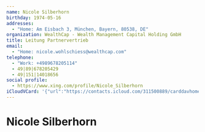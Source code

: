 ```yaml
---
name: Nicole Silberhorn
birthday: 1974-05-16
addresses:
  - "Home: Am Eisbach 3, München, Bayern, 80538, DE"
organization: WealthCap - Wealth Management Capital Holding GmbH
title: Leitung Partnervertrieb
email:
  - "Home: nicole.wohlschiess@wealthcap.com"
telephone:
  - "Work: +4989678205114"
  - 49|89|678205429
  - 49|151|14018656
social profile:
  - https://www.xing.com/profile/Nicole_Silberhorn
iCloudVCard: '{"url":"https://contacts.icloud.com/311500889/carddavhome/card/NzgzMTc5ZDItMTA4Ni00ZGMzLTg1MDEtMDU3MjViNzBmZmVl.vcf","etag":"\"kmfhdgfu\"","data":"BEGIN:VCARD\r\nVERSION:3.0\r\nFN:\r\nN:Silberhorn;Nicole;;;\r\nUID:783179d2-1086-4dc3-8501-05725b70ffee\r\nBDAY;VALUE=date:1974-05-16\r\nADR;TYPE=HOME:;;Am Eisbach 3;München;Bayern;80538;DE;\r\nWP1.X-ABLABEL:Work\r\nWP2.X-ABLABEL:Work\r\nWP3.X-ABLABEL:Work\r\nWP4.X-ABLABEL:Work\r\nitem0.X-ABLABEL:xing\r\nPRODID:ez-vcard 0.9.13-fc\r\nREV:2025-04-03T22:12:19Z\r\nORG:WealthCap - Wealth Management Capital Holding GmbH;\r\nTITLE:Leitung Partnervertrieb\r\nEMAIL;TYPE=HOME:nicole.wohlschiess@wealthcap.com\r\nPHOTO;VALUE=uri:https://gateway.icloud.com/contacts/311500889/ck/card/d8517\r\n 63c57d191c901e73f5d1b0118cf\r\nTEL;TYPE=WORK:+4989678205114\r\nTEL:49|89|678205429\r\nTEL:49|151|14018656\r\nitem0.X-SOCIALPROFILE;X-USER=Nicole_Silberhorn:https://www.xing.com/profile\r\n /Nicole_Silberhorn\r\nEND:VCARD"}'
---
```

# Nicole Silberhorn